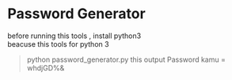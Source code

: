 # Password Generator
before running this tools , install python3 <br> beacuse this tools for python 3 
<br> 
> python password_generator.py
this output
> Password kamu = whdjGD%&
